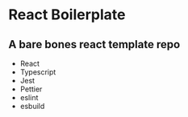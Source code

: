 # React Boilerplate

## A bare bones react template repo

- React
- Typescript
- Jest
- Pettier
- eslint
- esbuild